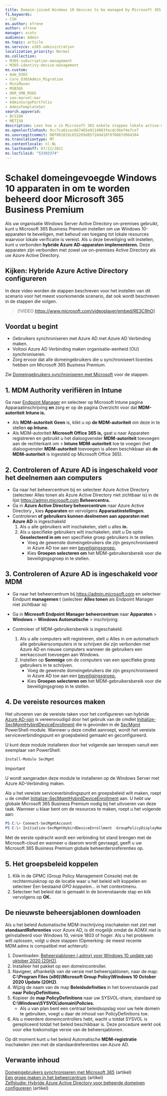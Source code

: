 ```yaml
---
title: Domain-joined Windows 10 devices to be managed by Microsoft 365 for business
f1.keywords:
- CSH
ms.author: efrene
author: efrene
manager: scotv
audience: Admin
ms.topic: article
ms.service: o365-administration
localization_priority: Normal
ms.collection:
- M365-subscription-management
- M365-identity-device-management
ms.custom:
- Adm_O365
- Core_O365Admin_Migration
- MiniMaven
- MSB365
- OKR_SMB_M365
- seo-marvel-mar
- AdminSurgePortfolio
- AdminTemplateSet
search.appverid:
- BCS160
- MET150
description: Lees hoe u in Microsoft 365 enkele stappen lokale active-directory-apparaten Windows 10 kunt beveiligen.
ms.openlocfilehash: 9cc7ca01cec667465e9114083fecdc56ef4e7ce7
ms.sourcegitcommit: 00f001019c653269d85718d410f970887d904304
ms.translationtype: MT
ms.contentlocale: nl-NL
ms.lasthandoff: 07/12/2021
ms.locfileid: "53393374"
---
```

# <a name="enable-domain-joined-windows-10-devices-to-be-managed-by-microsoft-365-business-premium"></a>Schakel domeingevoegde Windows 10 apparaten in om te worden beheerd door Microsoft 365 Business Premium

Als uw organisatie Windows Server Active Directory on-premises gebruikt, kunt u Microsoft 365 Business Premium instellen om uw Windows 10-apparaten te beveiligen, met behoud van toegang tot lokale resources waarvoor lokale verificatie is vereist.
Als u deze beveiliging wilt instellen, kunt u verbonden **hybride Azure AD-apparaten implementeren.** Deze apparaten zijn verbonden met zowel uw on-premises Active Directory als uw Azure Active Directory.

## <a name="watch-configure-hybrid-azure-active-directory-join"></a>Kijken: Hybride Azure Active Directory configureren

In deze video worden de stappen beschreven voor het instellen van dit scenario voor het meest voorkomende scenario, dat ook wordt beschreven in de stappen die volgen.

> [!VIDEO https://www.microsoft.com/videoplayer/embed/RE3C9hO]
  
## <a name="before-you-begin"></a>Voordat u begint

- Gebruikers synchroniseren met Azure AD met Azure AD Verbinding maken.
- Voltooi Azure AD Verbinding maken organisatie-eenheid (OU) synchroniseren.
- Zorg ervoor dat alle domeingebruikers die u synchroniseert licenties hebben om Microsoft 365 Business Premium.

Zie [Domeingebruikers synchroniseren met Microsoft](manage-domain-users.md) voor de stappen.

## <a name="1-verify-mdm-authority-in-intune"></a>1. MDM Authority verifiëren in Intune

Ga naar [Endpoint Manager](https://endpoint.microsoft.com/#blade/Microsoft_Intune_Enrollment/EnrollmentMenu/overview) en selecteer op Microsoft Intune pagina Apparaatinschrijving **en** zorg  er op de pagina Overzicht voor dat **MDM-autoriteit** **Intune is.**

- Als **MDM-autoriteit** **Geen** is, klikt u op **de MDM-autoriteit** om deze in te stellen **op Intune.**
- Als MDM-autoriteit **Microsoft Office 365 is,** gaat u naar Apparaten registreren en gebruikt u het dialoogvenster **MDM-autoriteit** toevoegen aan de rechterkant om  >   **Intune MDM-autoriteit** toe te voegen (het dialoogvenster **MDM-autoriteit** toevoegen is alleen beschikbaar als **de MDM-autoriteit** is ingesteld op Microsoft Office 365). 

## <a name="2-verify-azure-ad-is-enabled-for-joining-computers"></a>2. Controleren of Azure AD is ingeschakeld voor het deelnemen aan computers

- Ga naar het beheercentrum bij en selecteer Azure Active Directory (selecteer Alles tonen als Azure Active Directory niet zichtbaar is) in de lijst <a href="https://go.microsoft.com/fwlink/p/?linkid=2024339" target="_blank">https://admin.microsoft.com</a> **Beheercentra.**  
- Ga in **Azure Active Directory beheercentrum** naar Azure Active Directory **,** kies **Apparaten** en vervolgens **Apparaatinstellingen.**
- Controleren **of gebruikers kunnen deelnemen aan apparaten met Azure AD** is ingeschakeld 
    1. Als u alle gebruikers wilt inschakelen, stelt u alles **in.**
    2. Als u specifieke gebruikers wilt inschakelen, stelt u De optie **Geselecteerd in om** een specifieke groep gebruikers in te stellen.
        - Voeg de gewenste domeingebruikers die zijn gesynchroniseerd in Azure AD toe aan een [beveiligingsgroep.](../admin/create-groups/create-groups.md)
        - Kies **Groepen selecteren om** het MDM-gebruikersbereik voor die beveiligingsgroep in te stellen.

## <a name="3-verify-azure-ad-is-enabled-for-mdm"></a>3. Controleren of Azure AD is ingeschakeld voor MDM

- Ga naar het beheercentrum bij <a href="https://go.microsoft.com/fwlink/p/?linkid=2024339" target="_blank">https://admin.microsoft.com</a> en selecteer Eindpunt **managemen** t (selecteer **Alles tonen** als Endpoint Manager niet zichtbaar is) 
- Ga in **Microsoft Endpoint Manager beheercentrum** naar **Apparaten**  >  **Windows**  >  **Windows Automatische**  >  inschrijving.
- Controleer of MDM-gebruikersbereik is ingeschakeld.

    1. Als u alle computers  wilt registreren, stelt u Alles in om automatisch alle gebruikerscomputers in te schrijven die zijn verbonden met Azure AD en nieuwe computers wanneer de gebruikers een werkaccount toevoegen aan Windows.
    2. Instellen op **Sommige** om de computers van een specifieke groep gebruikers in te schrijven.
        -  Voeg de gewenste domeingebruikers die zijn gesynchroniseerd in Azure AD toe aan een [beveiligingsgroep.](../admin/create-groups/create-groups.md)
        -  Kies **Groepen selecteren om** het MDM-gebruikersbereik voor die beveiligingsgroep in te stellen.

## <a name="4-create-the-required-resources"></a>4. De vereiste resources maken 

Het uitvoeren van de vereiste taken voor het configureren van hybride [Azure AD-join](/azure/active-directory/devices/hybrid-azuread-join-managed-domains#configure-hybrid-azure-ad-join) is vereenvoudigd door het gebruik van de cmdlet [Initialize-SecMgmtHybirdDeviceEnrollment](https://github.com/microsoft/secmgmt-open-powershell/blob/master/docs/help/Initialize-SecMgmtHybirdDeviceEnrollment.md) die is gevonden in de [SecMgmt](https://www.powershellgallery.com/packages/SecMgmt) PowerShell-module. Wanneer u deze cmdlet aanroept, wordt het vereiste serviceverbindingspunt en groepsbeleid gemaakt en geconfigureerd.

U kunt deze module installeren door het volgende aan teroepen vanuit een exemplaar van PowerShell:

```powershell
Install-Module SecMgmt
```

> [!IMPORTANT]
> U wordt aangeraden deze module te installeren op de Windows Server met Azure AD-Verbinding maken.

Als u het vereiste serviceverbindingspunt en groepsbeleid wilt maken, roept u de cmdlet  [Initialize-SecMgmtHybirdDeviceEnrollment](https://github.com/microsoft/secmgmt-open-powershell/blob/master/docs/help/Initialize-SecMgmtHybirdDeviceEnrollment.md) aan. U hebt uw globale Microsoft 365 Business Premium nodig bij het uitvoeren van deze taak. Wanneer u klaar bent om de resources te maken, roept u het volgende aan:

```powershell
PS C:\> Connect-SecMgmtAccount
PS C:\> Initialize-SecMgmtHybirdDeviceEnrollment -GroupPolicyDisplayName 'Device Management'
```

Met de eerste opdracht wordt een verbinding tot stand brengen met de Microsoft-cloud en wanneer u daarom wordt gevraagd, geeft u uw Microsoft 365 Business Premium globale beheerdersreferenties op.

## <a name="5-link-the-group-policy"></a>5. Het groepsbeleid koppelen

1. Klik in de GPMC (Group Policy Management Console) met de rechtermuisknop op de locatie waar u het beleid wilt koppelen en selecteer Een bestaand *GPO koppelen...* in het contextmenu.
2. Selecteer het beleid dat is gemaakt in de bovenstaande stap en klik vervolgens op **OK.**

## <a name="get-the-latest-administrative-templates"></a>De nieuwste beheersjablonen downloaden

Als u het beleid Automatische MDM-inschrijving inschakelen niet ziet met **standaardReferenties** voor Azure AD, is dit mogelijk omdat de ADMX niet is geïnstalleerd voor Windows 10, versie 1803 of hoger. Als u het probleem wilt oplossen, volgt u deze stappen (Opmerking: de meest recente MDM.admx is compatibel met achteruit):

1. Downloaden: [Beheersjablonen (.admx) voor Windows 10 update van oktober 2020 (20H2)](https://www.microsoft.com/download/102157).
2. Installeer het pakket op een domeincontroller.
3. Navigeer, afhankelijk van de versie met beheersjablonen, naar de map: **C:\Program Files (x86)\Microsoft Group Policy\Windows 10 October 2020 Update (20H2)**.
4. Wijzig de naam van de map **Beleidsdefinities** in het bovenstaande pad **naar PolicyDefinitions.**
5. Kopieer de **map PolicyDefinitions** naar uw SYSVOL-share, standaard op **C:\Windows\SYSVOL\domain\Policies.**
   - Als u van plan bent een centraal beleidsopslag voor uw hele domein te gebruiken, voegt u daar de inhoud van PolicyDefinitions toe.
6. Als u meerdere domeincontrollers hebt, wacht u totdat SYSVOL is gerepliceerd totdat het beleid beschikbaar is. Deze procedure werkt ook voor elke toekomstige versie van de beheersjablonen.

Op dit moment kunt u het beleid Automatische **MDM-registratie** inschakelen zien met de standaardreferenties van Azure AD.

## <a name="related-content"></a>Verwante inhoud

[Domeingebruikers synchroniseren met Microsoft 365](manage-domain-users.md) (artikel)\
[Een groep maken in het beheercentrum](../admin/create-groups/create-groups.md) (artikel)\
[Zelfstudie: Hybride Azure Active Directory voor beheerde domeinen configureren](/azure/active-directory/devices/hybrid-azuread-join-managed-domains.md) (artikel)